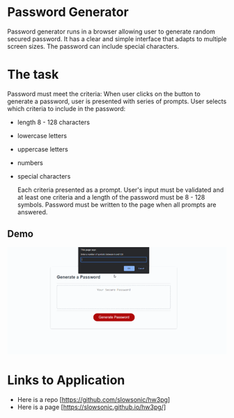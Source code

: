 # Password Generator

Password generator runs in a browser allowing user to generate random secured password. It has a clear and simple interface that adapts to multiple screen sizes. The password can include special characters.

# The task

Password must meet the criteria:
When user clicks on the button to generate a password, user is presented with series of prompts.
User selects which criteria to include in the password:

- length 8 - 128 characters
- lowercase letters
- uppercase letters
- numbers
- special characters

  Each criteria presented as a prompt.
  User's input must be validated and at least one criteria and a length of the password must be 8 - 128 symbols.
  Password must be written to the page when all prompts are answered.

## Demo

![The generator meets criteria](./assets/demo.gif)

# Links to Application

- Here is a repo [https://github.com/slowsonic/hw3pg]
- Here is a page [https://slowsonic.github.io/hw3pg/]
